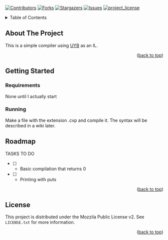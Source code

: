 <a id="readme-top"></a>

<!-- Project Shields -->

[![Contributors][contributors-shield]][contributors-url]
[![Forks][forks-shield]][forks-url]
[![Stargazers][stars-shield]][stars-url]
[![Issues][issues-shield]][issues-url]
[![project_license][license-shield]][license-url]

<!-- TABLE OF CONTENTS -->

<details>
        <summary>Table of Contents</summary>
        <ol>
        <li>
        <a href="#about-the-project">About The Project</a>
        </li>
        <li>
        <a href="#getting-started">Getting Started</a>
        <ul>
                <li><a href="#prerequisites">Prerequisites</a></li>
                <li><a href="#installation">Installation</a></li>
        </ul>
        </li>
        <li><a href="#usage">Usage</a></li>
        <li><a href="#roadmap">Roadmap</a></li>
        <li><a href="#contributing">Contributing</a></li>
        <li><a href="#license">License</a></li>
        <li><a href="#contact">Contact</a></li>
        <li><a href="#acknowledgments">Acknowledgments</a></li>
        </ol>
</details>

<!-- About the Project -->

## About The Project

<!-- To be added when I can write things: [![Product Name Screen Shot][product-screenshot]](https://example.com) -->

This is a simple compiler using [UYB](https://github.com/UnmappedStack/UYB) as an IL.

<p align="right">(<a href="#readme-top">back to top</a>)</p>

<!-- GETTING STARTED -->

## Getting Started

### Requirements

None until I actually start

### Running

Make a file with the extension .cvp and compile it. The syntax will be described in a wiki later.

## Roadmap

TASKS TO DO

- [ ] - Basic compilation that returns 0
- [ ] - Printing with puts

<p align="right">(<a href="#readme-top">back to top</a>)</p>

<!-- LICENSE -->

## License

This project is distributed under the Mozzila Public License v2. See `LICENSE.txt` for more information.

<p align="right">(<a href="#readme-top">back to top</a>)</p>

<!-- MARKDOWN LINKS & IMAGES -->
<!-- https://www.markdownguide.org/basic-syntax/#reference-style-links -->

[contributors-shield]: https://img.shields.io/github/contributors/ggkkaa/cvpc.svg?style=for-the-badge
[contributors-url]: https://github.com/ggkkaa/cvpc/graphs/contributors
[forks-shield]: https://img.shields.io/github/forks/ggkkaa/cvpc.svg?style=for-the-badge
[forks-url]: https://github.com/ggkkaa/cvpc/network/members
[stars-shield]: https://img.shields.io/github/stars/ggkkaa/cvpc.svg?style=for-the-badge
[stars-url]: https://github.com/ggkkaa/cvpc/stargazers
[issues-shield]: https://img.shields.io/github/issues/ggkkaa/cvpc.svg?style=for-the-badge
[issues-url]: https://github.com/ggkkaa/cvpc/issues
[license-shield]: https://img.shields.io/github/license/ggkkaa/cvpc.svg?style=for-the-badge
[license-url]: https://github.com/ggkkaa/cvpc/blob/master/LICENSE.txt
[product-screenshot]: images/screenshot.png
